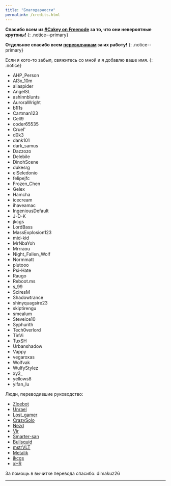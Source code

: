 ```yaml
---
title: "Благодарности"
permalink: /credits.html
---
```


**Спасибо всем из [#Cakey on Freenode](http://webchat.freenode.net/?channels=%23Cakey) за то, что они невероятные крутоны!**
{: .notice--primary}

**Отдельное спасибо всем [переводчикам](https://translate.3ds.guide/) за их работу!**
{: .notice--primary}

Если я кого-то забыл, свяжитесь со мной и я добавлю ваше имя.
{: .notice}

+ AHP_Person
+ Al3x_10m
+ aliaspider
+ AngelSL
+ ashinnblunts
+ AuroraWright
+ b1l1s
+ Cartman123
+ Cell9
+ coder65535
+ Cruel'
+ d0k3
+ dank101
+ dark_samus
+ Dazzozo
+ Delebile
+ DinohScene
+ dukesrg
+ elSeledonio
+ felipejfc
+ Frozen_Chen
+ Gelex
+ Hamcha
+ icecream
+ ihaveamac
+ IngeniousDefault
+ J-D-K
+ jkcgs
+ LordBass
+ MassExplosion123
+ mid-kid
+ MrNbaYoh
+ Mrrraou
+ Night_Fallen_Wolf
+ Normmatt
+ plutooo
+ Psi-Hate
+ Raugo
+ Reboot.ms
+ s_99
+ SciresM
+ Shadowtrance
+ shinyquagsire23
+ skiptirengu
+ smealum
+ Steveice10
+ Syphurith
+ Tech0verlord
+ TinVi
+ TuxSH
+ Urbanshadow
+ Vappy
+ vegaroxas
+ Wolfvak
+ WulfyStylez
+ xy2_
+ yellows8
+ yifan_lu

Люди, переводившие руководство: 
+ [Zloebot](https://translate.3ds.guide/profile/Aibot)   
+ [Unrael](https://translate.3ds.guide/profile/Unrael)   
+ [Lost_gamer](https://translate.3ds.guide/profile/Lost_gamer)   
+ [CrazySolo](https://translate.3ds.guide/profile/CrazySolo)   
+ [Nezd](https://translate.3ds.guide/profile/yanpalis)   
+ [Vir](https://translate.3ds.guide/profile/admiin159)   
+ [Smarter-san](https://translate.3ds.guide/profile/Smarter-san)   
+ [Bullsquid](https://translate.3ds.guide/profile/Bullsquid)   
+ [mstrVLT](https://translate.3ds.guide/profile/mstrVLT)   
+ [Metalik](https://translate.3ds.guide/profile/Metalik)   
+ [jkcgs](https://translate.3ds.guide/profile/jkcgs)   
+ [xHR](https://translate.3ds.guide/profile/rashevskyv)   

За помощь в вычитке перевода спасибо:
dimakuz26

----
